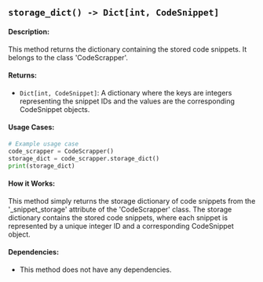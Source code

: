 ## `storage_dict() -> Dict[int, CodeSnippet]`

#### Description:
This method returns the dictionary containing the stored code snippets. It belongs to the class 'CodeScrapper'.

#### Returns:
- `Dict[int, CodeSnippet]`: A dictionary where the keys are integers representing the snippet IDs and the values are the corresponding CodeSnippet objects.

#### Usage Cases:

```python
# Example usage case
code_scrapper = CodeScrapper()
storage_dict = code_scrapper.storage_dict()
print(storage_dict)
```

#### How it Works:
This method simply returns the storage dictionary of code snippets from the '_snippet_storage' attribute of the 'CodeScrapper' class. The storage dictionary contains the stored code snippets, where each snippet is represented by a unique integer ID and a corresponding CodeSnippet object.

#### Dependencies:
- This method does not have any dependencies.